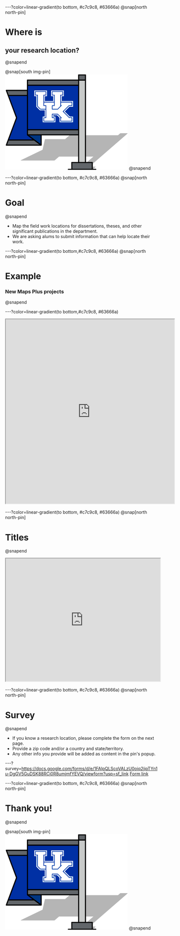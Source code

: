 ---?color=linear-gradient(to bottom, #c7c9c8, #63666a)
@snap[north north-pin]
# Where is
## your research location?
@snapend

@snap[south img-pin]
![UKy Geography](uky-geo-pin.png)
@snapend


---?color=linear-gradient(to bottom,  #c7c9c8, #63666a)
@snap[north north-pin]
# Goal
@snapend
* Map the field work locations for dissertations, theses, and other significant publications in the department.
* We are asking alums to submit information that can help locate their work.



---?color=linear-gradient(to bottom,#c7c9c8, #63666a)
@snap[north north-pin]
# Example
### New Maps Plus projects
@snapend

---?color=linear-gradient(to bottom,#c7c9c8, #63666a)
<iframe src='https://newmapsplus.github.io/projects/' width='550px' height='600px'></iframe>

---?color=linear-gradient(to bottom,  #c7c9c8, #63666a)
@snap[north north-pin]
# Titles
@snapend
<iframe src='https://boydx.github.io/get-mapped/titles.html' width='100%' height='400px'></iframe>


---?color=linear-gradient(to bottom,  #c7c9c8, #63666a)
@snap[north north-pin]
# Survey
@snapend
* If you know a research location, please complete the form on the next page.
* Provide a zip code and/or a country and state/territory.
* Any other info you provide will be added as content in the pin's popup.




---?survey=https://docs.google.com/forms/d/e/1FAIpQLScoVALzU0oiq2jipTYn1u-DgGV5GuDSK88RCj0R8umjmfYEVQ/viewform?usp=sf_link
[Form link](https://docs.google.com/forms/d/e/1FAIpQLScoVALzU0oiq2jipTYn1u-DgGV5GuDSK88RCj0R8umjmfYEVQ/viewform?usp=sf_link)

<!-- ---?color=linear-gradient(to bottom, #009bda, #1AAAAC) -->
---?color=linear-gradient(to bottom,  #c7c9c8, #63666a)
@snap[north north-pin]
# Thank you!
@snapend

@snap[south img-pin]
![UKy Geography](uky-geo-pin.png)
@snapend
<!-- ---?color=linear-gradient(to bottom, #009bda, #63666a) -->